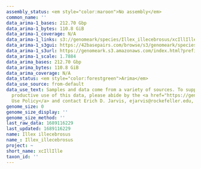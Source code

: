 ```yaml
---
assembly_status: <em style="color:maroon">No assembly</em>
common_name: ''
data_arima-1_bases: 212.70 Gbp
data_arima-1_bytes: 110.8 GiB
data_arima-1_coverage: N/A
data_arima-1_links: s3://genomeark/species/Illex_illecebrosus/xcIllIlle1/genomic_data/arima/<br>
data_arima-1_s3gui: https://42basepairs.com/browse/s3/genomeark/species/Illex_illecebrosus/xcIllIlle1/genomic_data/arima/
data_arima-1_s3url: https://genomeark.s3.amazonaws.com/index.html?prefix=species/Illex_illecebrosus/xcIllIlle1/genomic_data/arima/
data_arima-1_scale: 1.7884
data_arima_bases: 212.70 Gbp
data_arima_bytes: 110.8 GiB
data_arima_coverage: N/A
data_status: <em style="color:forestgreen">Arima</em>
data_use_source: from-default
data_use_text: Samples and data come from a variety of sources. To support fair and
  productive use of this data, please abide by the <a href="https://genome10k.soe.ucsc.edu/data-use-policies/">Data
  Use Policy</a> and contact Erich D. Jarvis, ejarvis@rockefeller.edu, with any questions.
genome_size: 0
genome_size_display: ''
genome_size_method: ''
last_raw_data: 1689116229
last_updated: 1689116229
name: Illex illecebrosus
name_: Illex_illecebrosus
project: ~
short_name: xcIllIlle
taxon_id: ''
---
```

